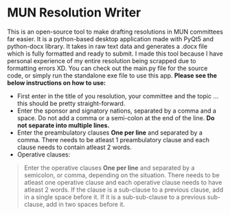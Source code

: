 # MUN Resolution Writer
This is an open-source tool to make drafting resolutions in MUN committees far easier. It is a python-based desktop application made with PyQt5 and python-docx library. It takes in raw text data and generates a .docx file which is fully formatted and ready to submit. I made this tool because I have personal experience of my entire resolution being scrapped due to formatting errors XD. You can check out the main.py file for the source code, or simply run the standalone exe file to use this app. __Please see the below instructions on how to use:__

* First enter in the title of you resolution, your committee and the topic ... this should be pretty straight-forward.
* Enter the sponsor and signatory nations, separated by a comma and a space. Do not add a comma or a semi-colon at the end of the line. __Do not separate into multiple lines.__
* Enter the preambulatory clauses __One per line__ and separated by a comma. There needs to be atleast 1 preambulatory clause and each clause needs to contain atleast 2 words.
* Operative clauses:
> Enter the operative clauses __One per line__ and separated by a semicolon, or comma, depending on the situation. There needs to be atleast one operative clause and each operative clause needs to have atleast 2 words. 
> If the clause is a sub-clause to a previous clause, add in a single space before it.
> If it is a sub-sub-clause to a previous sub-clause, add in two spaces before it.

